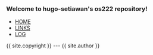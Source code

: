 ---
---
### Welcome to hugo-setiawan's os222 repository!

- [HOME]({{site.baseurl}})
- [LINKS]({{site.baseurl}}/LINKS/)
- [LOG]({{site.baseurl}}/TXT/mylog.txt)

{{ site.copyright }} --- {{ site.author }}
